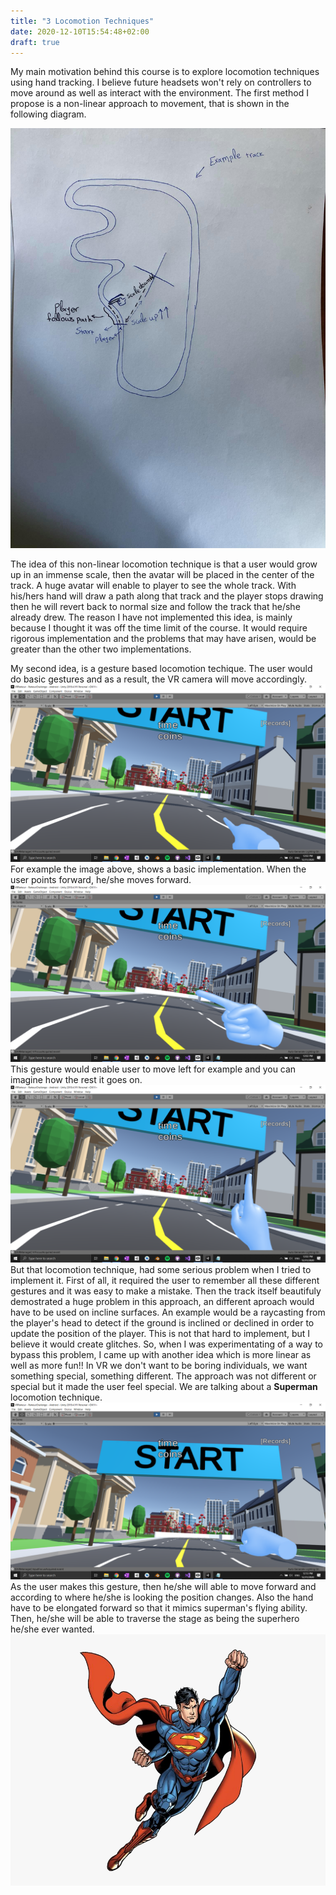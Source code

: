 ```yaml
---
title: "3 Locomotion Techniques"
date: 2020-12-10T15:54:48+02:00
draft: true
---
```


My main motivation behind this course is to explore locomotion techniques using hand tracking. I believe future headsets won't rely on controllers to move around as well as interact with the environment. 
The first method I propose is a non-linear approach to movement, that is shown in the following diagram.

![alt text](https://raw.githubusercontent.com/petrosKon/Kontrazis/master/static/images/Locomotion%20Technique%201.jpg "First Locomotion Technique")

The idea of this non-linear locomotion technique is that a user would grow up in an immense scale, then the avatar will be placed in the center of the track. A huge avatar will enable to player to see the whole track. With his/hers hand will draw a path along that track and the player stops drawing then he will revert back to normal size and follow the track that he/she already drew.
The reason I have not implemented this idea, is mainly because I thought it was off the time limit of the course. It would require rigorous implementation and the problems that may have arisen, would be greater than the other two implementations.

My second idea, is a gesture based locomotion techique. The user would do basic gestures and as a result, the VR camera will move accordingly.
![alt text](https://raw.githubusercontent.com/petrosKon/Kontrazis/master/static/images/Gesture%20-%20Poiting%20Forward.png "Pointing Forward")
For example the image above, shows a basic implementation. When the user points forward, he/she moves forward.
![alt text](https://raw.githubusercontent.com/petrosKon/Kontrazis/master/static/images/Gesture%20-%20Poiting%20Left.png "Pointing Left")
This gesture would enable user to move left for example and you can imagine how the rest it goes on.
![alt text](https://raw.githubusercontent.com/petrosKon/Kontrazis/master/static/images/Gesture%20-%20Poiting%20Upwards.png "Pointing Upwards")
But that locomotion technique, had some serious problem when I tried to implement it. First of all, it required the user to remember all these different gestures and it was easy to make a mistake. Then the track itself beautifuly demostrated a huge problem in this approach, an different aproach would have to be used on incline surfaces. An example would be a raycasting from the player's head to detect if the ground is inclined or declined in order to update the position of the player.
This is not that hard to implement, but I believe it would create glitches. So, when I was experimentating of a way to bypass this problem, I came up with another idea which is more linear as well as more fun!!
In VR we don't want to be boring individuals, we want something special, something different. The approach was not different or special but it made the user feel special. We are talking about a **Superman** locomotion technique.
![alt text](https://raw.githubusercontent.com/petrosKon/Kontrazis/master/static/images/Gesture%20-%20VR%20Superman.png "VR Superman")
As the user makes this gesture, then he/she will able to move forward and according to where he/she is looking the position changes. Also the hand have to be elongated forward so that it mimics superman's flying ability.
Then, he/she will be able to traverse the stage as being the superhero he/she ever wanted.
![alt text](https://raw.githubusercontent.com/petrosKon/Kontrazis/master/static/images/Superman%20-%20Flying.png "Flying Superman")